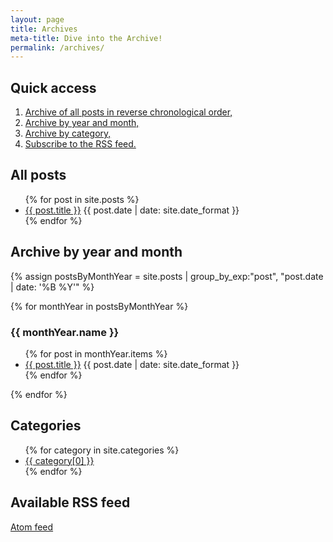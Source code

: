 ```yaml
---
layout: page
title: Archives
meta-title: Dive into the Archive!
permalink: /archives/
---
```




## Quick access
1. [Archive of all posts in reverse chronological order,](#all)
1. [Archive by year and month,](#months)
1. [Archive by category,](#categories)
1. [Subscribe to the RSS feed.](#feed)


<section id="all" class="archive_section">

<h2>All posts</h2>

<ul>
{% for post in site.posts %}
<li class="archive_item">
<a class="archive_permalink" href="{{ post.url }}" title="Permanent Link to {{ post.title }}">{{ post.title }}</a>
<span class="archive_post-date">{{ post.date | date: site.date_format }}</span>
</li>
{% endfor %}
</ul>
</section>

<section id="months" class="archive_section">

<h2>Archive by year and month</h2>

{% assign postsByMonthYear = site.posts | group_by_exp:"post", "post.date | date: '%B %Y'"  %}

{% for monthYear in postsByMonthYear %}
<h3>{{ monthYear.name }}</h3>
<ul>
{% for post in monthYear.items %}
<li class="archive_item">
<a class="archive_permalink" href="{{ post.url }}" title="Permanent Link to {{ post.title }}">{{ post.title }}</a>
<span class="archive_post-date">{{ post.date | date: site.date_format }}</span>
</li>
{% endfor %}
</ul>
{% endfor %}
</section>

<section id="categories" class="archive_section">

<h2>Categories</h2>

<ul>
    {% for category in site.categories %}
    <li class="archive_item">
        <a class="archive_permalink" href="/category/{{ category[0] | slugify }}">
            {{ category[0] }}
        </a>
    </li>
    {% endfor %}
</ul>
</section>

<section id="feed" class="archive_section">

<h2>Available RSS feed</h2>

<a href="{{ site.url }}/feed.xml" alt="Full content Atom feed">Atom feed</a>

</section>
